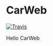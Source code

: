 CarWeb
======

[![Travis](https://img.shields.io/travis/kaddopur/carweb.svg?style=flat-square)](https://travis-ci.org/kaddopur/carweb)

Hello CarWeb
